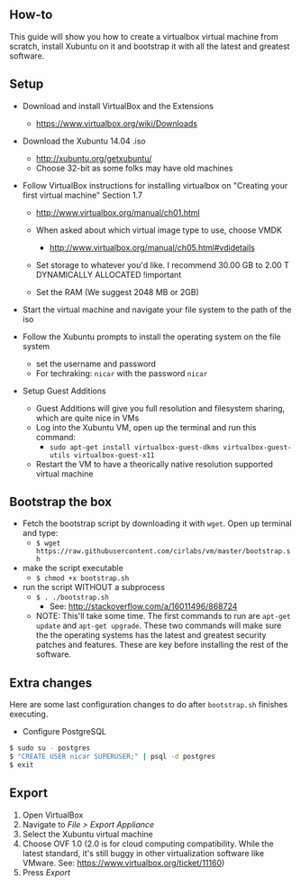 How-to
------
This guide will show you how to create a virtualbox virtual machine from scratch, install Xubuntu on it and bootstrap it with all the latest and greatest software.

## Setup
- Download and install VirtualBox and the Extensions
    - https://www.virtualbox.org/wiki/Downloads

- Download the Xubuntu 14.04 .iso
    - http://xubuntu.org/getxubuntu/
    - Choose 32-bit as some folks may have old machines

- Follow VirtualBox instructions for installing virtualbox on "Creating your first virtual machine" Section 1.7
    - http://www.virtualbox.org/manual/ch01.html
    - When asked about which virtual image type to use, choose VMDK
        - http://www.virtualbox.org/manual/ch05.html#vdidetails
    - Set storage to whatever you'd like. I recommend 30.00 GB to 2.00 T DYNAMICALLY ALLOCATED !important

    - Set the RAM (We suggest 2048 MB or 2GB)


- Start the virtual machine and navigate your file system to the path of the iso

- Follow the Xubuntu prompts to install the operating system on the file system
    - set the username and password
    - For techraking: `nicar` with the password `nicar`

- Setup Guest Additions
    - Guest Additions will give you full resolution and filesystem sharing, which are quite nice in VMs
    - Log into the Xubuntu VM, open up the terminal and run this command:
        - `sudo apt-get install virtualbox-guest-dkms virtualbox-guest-utils virtualbox-guest-x11`
    - Restart the VM to have a theorically native resolution supported virtual machine

## Bootstrap the box
- Fetch the bootstrap script by downloading it with `wget`. Open up terminal and type:
    - `$ wget https://raw.githubusercontent.com/cirlabs/vm/master/bootstrap.sh`
- make the script executable
    - `$ chmod +x bootstrap.sh`
- run the script WITHOUT a subprocess
    - `$ . ./bootstrap.sh`
        - See: http://stackoverflow.com/a/16011496/868724
    - NOTE: This'll take some time. The first commands to run are `apt-get update` and `apt-get upgrade`. These two commands will make sure the the operating systems has the latest and greatest security patches and features. These are key before installing the rest of the software.

## Extra changes
Here are some last configuration changes to do after `bootstrap.sh` finishes executing.

- Configure PostgreSQL

```bash
$ sudo su - postgres
$ "CREATE USER nicar SUPERUSER;" | psql -d postgres
$ exit
```

## Export
1. Open VirtualBox
2. Navigate to *File > Export Appliance*
3. Select the Xubuntu virtual machine
4. Choose OVF 1.0 (2.0 is for cloud computing compatibility. While the latest standard, it's still buggy in other virtualization software like VMware. See: https://www.virtualbox.org/ticket/11160)
5. Press *Export*
